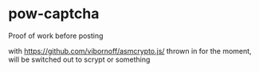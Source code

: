 # pow-captcha
Proof of work before posting


with https://github.com/vibornoff/asmcrypto.js/ thrown in for the moment, will be switched out to scrypt or something
